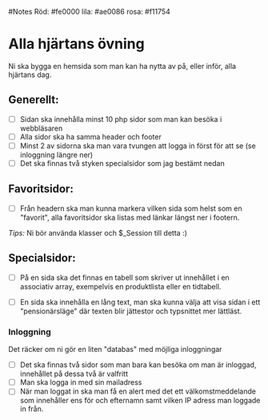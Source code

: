 #Notes
Röd: #fe0000
lila: #ae0086
rosa: #f11754




# Alla hjärtans övning

Ni ska bygga en hemsida som man kan ha nytta av på, eller inför, alla hjärtans dag.

## Generellt:

- [ ] Sidan ska innehålla minst 10 php sidor som man kan besöka i webbläsaren
- [ ] Alla sidor ska ha samma header och footer
- [ ] Minst 2 av sidorna ska man vara tvungen att logga in först för att se (se inloggning längre ner)
- [ ] Det ska finnas två styken specialsidor som jag bestämt nedan

## Favoritsidor:
- [ ] Från headern ska man kunna markera vilken sida som helst som en "favorit", alla favoritsidor ska listas med länkar längst ner i footern.

*Tips:* Ni bör använda klasser och $_Session till detta :)

## Specialsidor:
- [ ] På en sida ska det finnas en tabell som skriver ut innehållet i en associativ array, exempelvis en produktlista eller en tidtabell.
- [ ] En sida ska innehålla en lång text, man ska kunna välja att visa sidan i ett "pensionärsläge" där texten blir jättestor och typsnittet mer lättläst.


### Inloggning

Det räcker om ni gör en liten "databas" med möjliga inloggningar

- [ ] Det ska finnas två sidor som man bara kan besöka om man är inloggad, innehållet på dessa två är valfritt
- [ ] Man ska logga in med sin mailadress
- [ ] När man loggat in ska man få en alert med det ett välkomstmeddelande som innehåller ens för och efternamn samt vilken IP adress man loggade in från.
